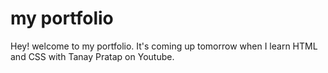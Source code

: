 # my portfolio
Hey! welcome to my portfolio. It's coming up tomorrow when I learn HTML and CSS with Tanay Pratap on Youtube.
